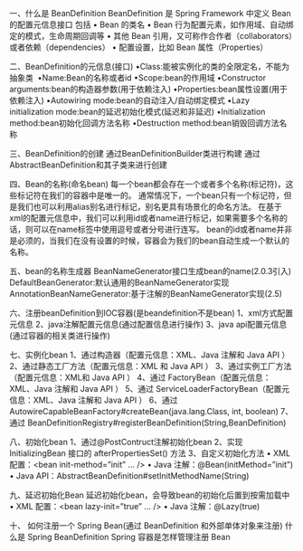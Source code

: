 一、什么是 BeanDefinition
BeanDefinition 是 Spring Framework 中定义 Bean 的配置元信息接口 包括
    • Bean 的类名
    • Bean 行为配置元素，如作用域、自动绑定的模式，生命周期回调等
    • 其他 Bean 引用，又可称作合作者（collaborators）或者依赖（dependencies） 
    • 配置设置，比如 Bean 属性（Properties）
    
二、BeanDefinition的元信息(接口)
    •Class:能被实例化的类的全限定名，不能为抽象类
​    •Name:Bean的名称或者id
    •Scope:bean的作用域
    •Constructor arguments:bean的构造器参数(用于依赖注入)
    •Properties:bean属性设置(用于依赖注入)
    •Autowiring mode:bean的自动注入/自动绑定模式
    •Lazy initialization mode:bean的延迟初始化模式(延迟和非延迟)
    •Initialization method:bean初始化回调方法名称
    •Destruction method:bean销毁回调方法名称

三、BeanDefinition的创建
    通过BeanDefinitionBuilder类进行构建
    通过AbstractBeanDefinition和其子类来进行创建

四、Bean的名称(命名bean)
    每一个bean都会存在一个或者多个名称(标记符)，这些标记符在我们的容器中是唯一的。
    通常情况下，一个bean只有一个标记符，但是我们也可以利用alias别名进行标记，别名更具有场景化的命名方法。
    在基于xml的配置元信息中，我们可以利用id或者name进行标记，如果需要多个名称的话，则可以在name标签中使用逗号或者分号进行连写。
    bean的id或者name并非是必须的，当我们在没有设置的时候，容器会为我们的bean自动生成一个默认的名称。
    
五、bean的名称生成器
    BeanNameGenerator接口生成bean的name(2.0.3引入)
    DefaultBeanGenerator:默认通用的BeanNameGenerator实现
    AnnotationBeanNameGenerator:基于注解的BeanNameGenerator实现(2.5)
    
六、注册beanDefinition到IOC容器(是beandefinition不是bean)
    1、xml方式配置元信息
    2、java注解配置元信息(通过配置信息进行操作)
    3、java api配置元信息(通过容器的相关类进行操作)
    
七、实例化bean 
    1、通过构造器（配置元信息：XML、Java 注解和 Java API ）
    2、通过静态工厂方法（配置元信息：XML 和 Java API ）
    3、通过实例工厂方法（配置元信息：XML和 Java API ）
    4、通过 FactoryBean（配置元信息：XML、Java 注解和 Java API ）
    5、通过 ServiceLoaderFactoryBean（配置元信息：XML、Java 注解和 Java API ）
    6、通过 AutowireCapableBeanFactory#createBean(java.lang.Class, int, boolean)
    7、通过 BeanDefinitionRegistry#registerBeanDefinition(String,BeanDefinition)

八、初始化bean
    1、通过@PostContruct注解初始化bean
    2、实现 InitializingBean 接口的 afterPropertiesSet() 方法
    3、自定义初始化方法
        • XML 配置：<bean init-method=”init” ... />
        • Java 注解：@Bean(initMethod=”init”)
        • Java API：AbstractBeanDefinition#setInitMethodName(String)
        
九、延迟初始化Bean
    延迟初始化bean，会导致bean的初始化后置到按需加载中
    • XML 配置：<bean lazy-init=”true” ... />
    • Java 注解：@Lazy(true)
    
十、
    如何注册一个 Spring Bean(通过 BeanDefinition 和外部单体对象来注册)
    什么是 Spring BeanDefinition
    Spring 容器是怎样管理注册 Bean


    
   


